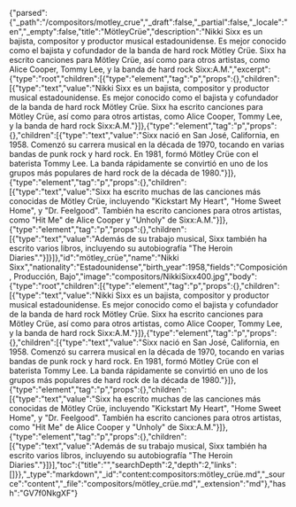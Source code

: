 {"parsed":{"_path":"/compositors/motley_crue","_draft":false,"_partial":false,"_locale":"en","_empty":false,"title":"MötleyCrüe","description":"Nikki Sixx es un bajista, compositor y productor musical estadounidense. Es mejor conocido como el bajista y cofundador de la banda de hard rock Mötley Crüe. Sixx ha escrito canciones para Mötley Crüe, así como para otros artistas, como Alice Cooper, Tommy Lee, y la banda de hard rock Sixx:A.M.","excerpt":{"type":"root","children":[{"type":"element","tag":"p","props":{},"children":[{"type":"text","value":"Nikki Sixx es un bajista, compositor y productor musical estadounidense. Es mejor conocido como el bajista y cofundador de la banda de hard rock Mötley Crüe. Sixx ha escrito canciones para Mötley Crüe, así como para otros artistas, como Alice Cooper, Tommy Lee, y la banda de hard rock Sixx:A.M."}]},{"type":"element","tag":"p","props":{},"children":[{"type":"text","value":"Sixx nació en San José, California, en 1958. Comenzó su carrera musical en la década de 1970, tocando en varias bandas de punk rock y hard rock. En 1981, formó Mötley Crüe con el baterista Tommy Lee. La banda rápidamente se convirtió en uno de los grupos más populares de hard rock de la década de 1980."}]},{"type":"element","tag":"p","props":{},"children":[{"type":"text","value":"Sixx ha escrito muchas de las canciones más conocidas de Mötley Crüe, incluyendo \"Kickstart My Heart\", \"Home Sweet Home\", y \"Dr. Feelgood\". También ha escrito canciones para otros artistas, como \"Hit Me\" de Alice Cooper y \"Unholy\" de Sixx:A.M."}]},{"type":"element","tag":"p","props":{},"children":[{"type":"text","value":"Además de su trabajo musical, Sixx también ha escrito varios libros, incluyendo su autobiografía \"The Heroin Diaries\"."}]}]},"id":"mötley_crüe","name":"Nikki Sixx","nationality":"Estadounidense","birth_year":1958,"fields":"Composición, Producción, Bajo","image":"compositors/NikkiSixx400.jpg","body":{"type":"root","children":[{"type":"element","tag":"p","props":{},"children":[{"type":"text","value":"Nikki Sixx es un bajista, compositor y productor musical estadounidense. Es mejor conocido como el bajista y cofundador de la banda de hard rock Mötley Crüe. Sixx ha escrito canciones para Mötley Crüe, así como para otros artistas, como Alice Cooper, Tommy Lee, y la banda de hard rock Sixx:A.M."}]},{"type":"element","tag":"p","props":{},"children":[{"type":"text","value":"Sixx nació en San José, California, en 1958. Comenzó su carrera musical en la década de 1970, tocando en varias bandas de punk rock y hard rock. En 1981, formó Mötley Crüe con el baterista Tommy Lee. La banda rápidamente se convirtió en uno de los grupos más populares de hard rock de la década de 1980."}]},{"type":"element","tag":"p","props":{},"children":[{"type":"text","value":"Sixx ha escrito muchas de las canciones más conocidas de Mötley Crüe, incluyendo \"Kickstart My Heart\", \"Home Sweet Home\", y \"Dr. Feelgood\". También ha escrito canciones para otros artistas, como \"Hit Me\" de Alice Cooper y \"Unholy\" de Sixx:A.M."}]},{"type":"element","tag":"p","props":{},"children":[{"type":"text","value":"Además de su trabajo musical, Sixx también ha escrito varios libros, incluyendo su autobiografía \"The Heroin Diaries\"."}]}],"toc":{"title":"","searchDepth":2,"depth":2,"links":[]}},"_type":"markdown","_id":"content:compositors:mötley_crüe.md","_source":"content","_file":"compositors/mötley_crüe.md","_extension":"md"},"hash":"GV7f0NkgXF"}